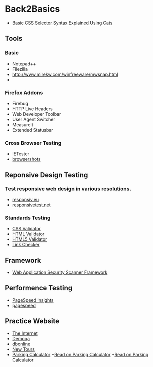 # Back2Basics

* [Basic CSS Selector Syntax Explained Using Cats](https://robots.thoughtbot.com/basic-css-selectors-explained-with-cats)


## Tools

### Basic
* Notepad++
* Filezilla
* http://www.mirekw.com/winfreeware/mwsnap.html
* 

### Firefox Addons
* Firebug
* HTTP Live Headers
* Web Developer Toolbar
* User Agent Switcher
* MeasureIt 
* Extended Statusbar


### Cross Browser Testing
* IETester
* [browsershots](http://browsershots.org)


## Reponsive Design Testing

###  Test responsive web design in various resolutions.
* [responsiv.eu](http://responsiv.eu/)
* [responsivetest.net](http://responsivetest.net/)

### Standards Testing

* [CSS Validator](http://jigsaw.w3.org/css-validator/)
* [HTML Validator](http://validator.w3.org/)
* [HTML5 Validator](https://html5.validator.nu/)
* [Link Checker](http://validator.w3.org/checklink)

## Framework
* [Web Application Security Scanner Framework](http://www.arachni-scanner.com/)


## Performence Testing
* [PageSpeed Insights](https://developers.google.com/speed/pagespeed/insights/)
* [pagespeed](https://www.iispeed.com/pagespeed/test)

## Practice Website
* [The Internet](http://the-internet.herokuapp.com/)
* [Demoqa](http://demoqa.com/)
* [dbonline](http://bdonline.sqe.com/)
* [New Tours](http://newtours.demoaut.com/)
* [Parking Calculator](http://adam.goucher.ca/parkcalc/)
  *[Read on Parking Calculator](http://www.infoq.com/news/2010/05/testing_challenge)
  *[Read on Parking Calculator](https://testingdisciple.wordpress.com/2010/07/19/my-solutions-for-parkcalc-exercise/)

